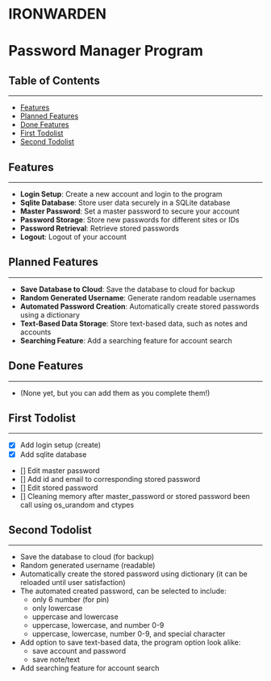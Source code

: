 # IRONWARDEN
# Password Manager Program

## Table of Contents
---------------

* [Features](#features)
* [Planned Features](#planned-features)
* [Done Features](#done-features)
* [First Todolist](#first-todolist)
* [Second Todolist](#second-todolist)

## Features
---------------

* **Login Setup**: Create a new account and login to the program
* **Sqlite Database**: Store user data securely in a SQLite database
* **Master Password**: Set a master password to secure your account
* **Password Storage**: Store new passwords for different sites or IDs
* **Password Retrieval**: Retrieve stored passwords
* **Logout**: Logout of your account

## Planned Features
-------------------

* **Save Database to Cloud**: Save the database to cloud for backup
* **Random Generated Username**: Generate random readable usernames
* **Automated Password Creation**: Automatically create stored passwords using a dictionary
* **Text-Based Data Storage**: Store text-based data, such as notes and accounts
* **Searching Feature**: Add a searching feature for account search

## Done Features
----------------

* (None yet, but you can add them as you complete them!)

## First Todolist
-----------------

* [x] Add login setup (create)
* [x] Add sqlite database
* [] Edit master password 
* [] Add id and email to corresponding stored password
* [] Edit stored password
* [] Cleaning memory after master_password or stored password been call using os_urandom and ctypes

## Second Todolist
-----------------

* Save the database to cloud (for backup)
* Random generated username (readable)
* Automatically create the stored password using dictionary (it can be reloaded until user satisfaction)
* The automated created password, can be selected to include:
	+ only 6 number (for pin)
	+ only lowercase
	+ uppercase and lowercase
	+ uppercase, lowercase, and number 0-9
	+ uppercase, lowercase, number 0-9, and special character
* Add option to save text-based data, the program option look alike:
	+ save account and password
	+ save note/text
* Add searching feature for account search